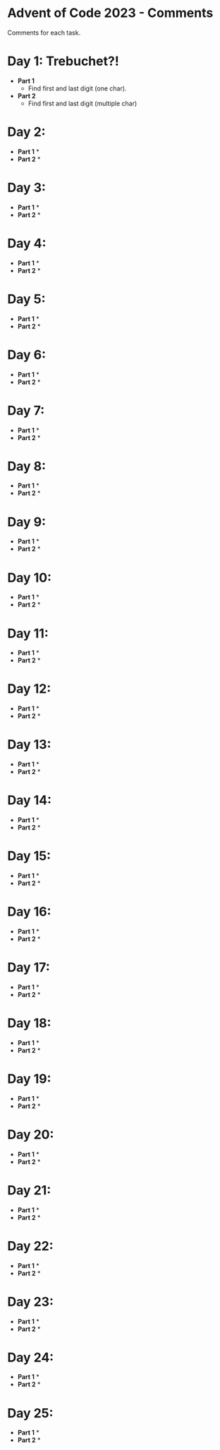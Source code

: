 # Advent of Code 2023 - Comments

Comments for each task.

# Day 1: Trebuchet?!

* **Part 1**
	* Find first and last digit (one char).
* **Part 2**
	* Find first and last digit (multiple char)

# Day 2: 

* **Part 1**
	* 
* **Part 2**
	* 

# Day 3: 

* **Part 1**
	* 
* **Part 2**
	* 

# Day 4: 

* **Part 1**
	* 
* **Part 2**
	* 

# Day 5: 

* **Part 1**
	* 
* **Part 2**
	* 

# Day 6: 

* **Part 1**
	* 
* **Part 2**
	* 

# Day 7: 

* **Part 1**
	* 
* **Part 2**
	* 
 
# Day 8: 

* **Part 1**
	* 
* **Part 2**
	* 

# Day 9: 

* **Part 1**
	* 
* **Part 2**
	* 

# Day 10: 

* **Part 1**
	* 
* **Part 2**
	* 

# Day 11: 

* **Part 1**
	* 
* **Part 2**
	* 

# Day 12: 

* **Part 1**
	* 
* **Part 2**
	* 

# Day 13: 

* **Part 1**
	* 
* **Part 2**
	* 

# Day 14: 

* **Part 1**
	* 
* **Part 2**
	* 

# Day 15: 

* **Part 1**
	* 
* **Part 2**
	* 

# Day 16: 

* **Part 1**
	* 
* **Part 2**
	* 

# Day 17: 

* **Part 1**
	* 
* **Part 2**
	* 

# Day 18: 

* **Part 1**
	* 
* **Part 2**
	* 

# Day 19: 

* **Part 1**
	* 
* **Part 2**
	* 

# Day 20: 

* **Part 1**
	* 
* **Part 2**
	* 

# Day 21: 

* **Part 1**
	* 
* **Part 2**
	* 

# Day 22: 

* **Part 1**
	* 
* **Part 2**
	* 

# Day 23: 

* **Part 1**
	* 
* **Part 2**
	* 

# Day 24: 

* **Part 1**
	* 
* **Part 2**
	* 

# Day 25: 

* **Part 1**
	* 
* **Part 2**
	* 
